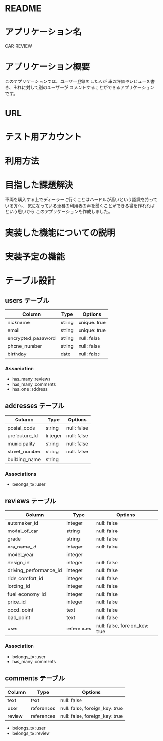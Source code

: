 # README

# アプリケーション名

CAR-REVIEW

# アプリケーション概要

このアプリケーションでは、ユーザー登録をした人が
車の評価やレビューを書き、それに対して別のユーザーが
コメントすることができるアプリケーションです。

# URL


# テスト用アカウント

# 利用方法

# 目指した課題解決

車両を購入する上でディーラーに行くことはハードルが高いという認識を持っている方へ、
気になっている車種の利用者の声を聞くことができる場を作れればという思いから
このアプリケーションを作成しました。

# 実装した機能についての説明

# 実装予定の機能

# テーブル設計

## users テーブル
| Column             | Type    | Options      |
| ------------------ | ------- | ------------ |
| nickname           | string  | unique: true |
| email              | string  | unique: true |
| encrypted_password | string  | null: false  |
| phone_number       | string  | null: false  |
| birthday           | date    | null: false  |

### Association

- has_many :reviews
- has_many :comments
- has_one :address


## addresses テーブル
| Column             | Type    | Options      |
| ------------------ | ------- | ------------ |
| postal_code        | string  | null: false  |
| prefecture_id      | integer | null: false  |
| municipality       | string  | null: false  |
| street_number      | string  | null: false  |
| building_name      | string  |              |

### Associations

- belongs_to :user


## reviews テーブル
| Column                 | Type       | Options                        |
| ---------------------- | ---------- | ------------------------------ |
| automaker_id           | integer    | null: false                    |
| model_of_car           | string     | null: false                    |
| grade                  | string     | null: false                    |
| era_name_id            | integer    | null: false                    |
| model_year             | integer    |                                |
| design_id              | integer    | null: false                    |
| driving_performance_id | integer    | null: false                    |
| ride_comfort_id        | integer    | null: false                    |
| lording_id             | integer    | null: false                    |
| fuel_economy_id        | integer    | null: false                    |
| price_id               | integer    | null: false                    |
| good_point             | text       | null: false                    |
| bad_point              | text       | null: false                    |
| user                   | references | null: false, foreign_key: true |

### Association

- belongs_to :user
- has_many :comments

## comments テーブル
| Column | Type       | Options                        |
| ------ | ---------- | ------------------------------ |
| text   | text       | null: false                    |
| user   | references | null: false, foreign_key: true |
| review | references | null: false, foreign_key: true |

- belongs_to :user
- belongs_to :review


